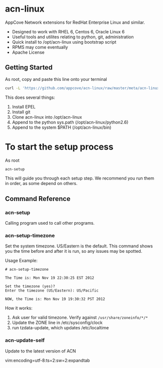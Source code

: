 
acn-linux
=========

AppCove Network extensions for RedHat Enterprise Linux and similar.

* Designed to work with RHEL 6, Centos 6, Oracle Linux 6
* Useful tools and utilites relating to python, git, administration
* Quick install to /opt/acn-linux using bootstrap script
* RPMS may come eventually
* Apache License

## Getting Started

As root, copy and paste this line onto your terminal

```bash
curl -L 'https://github.com/appcove/acn-linux/raw/master/meta/acn-linux-bootstrap.sh' | /bin/bash && source /etc/profile
```

This does several things:

1. Install EPEL
2. Install git
3. Clone acn-linux into /opt/acn-linux
4. Append to the python sys.path (/opt/acn-linux/python2.6)
5. Append to the system $PATH (/opt/acn-linux/bin)


To start the setup process
==========================

As root

```bash
acn-setup
```

This will guide you through each setup step.  We recommend you run 
them in order, as some depend on others.  

Command Reference
-------------------------------------

### acn-setup
Calling program used to call other programs.

### acn-setup-timezone
Set the system timezone.  US/Eastern is the default.  This command shows you the time before and after it is run, so any issues may be spotted.

Usage Example: 

    # acn-setup-timezone

    The Time is: Mon Nov 19 22:30:25 EST 2012

    Set the timezone (yes)?
    Enter the timezone (US/Eastern): US/Pacific

    NOW, the Time is: Mon Nov 19 19:30:32 PST 2012


How it works:

1. Ask user for valid timezone.  Verify against `/usr/share/zoneinfo/*/*`
2. Update the ZONE line in /etc/sysconfig/clock
3. run tzdata-update, which updates /etc/localtime

### acn-update-self 

Update to the latest version of ACN





vim:encoding=utf-8:ts=2:sw=2:expandtab

